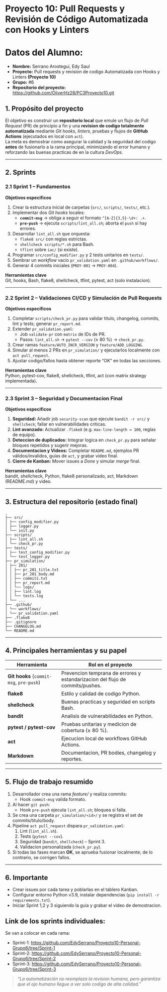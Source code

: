 
# Proyecto 10: Pull Requests y Revisión de Código Automatizada con Hooks y Linters

 # Datos del Alumno:
* **Nombre:** Serrano Arostegui, Edy Saul
* **Proyecto:**  Pull requests y revision de codigo Automatizada con Hooks y Linters **(Proyecto 10)**
* **Grupo:** #6
* **Repositorio del proyecto:** https://github.com/OliverHz28/PC3Proyecto10.git

## 1. Propósito del proyecto
El objetivo es construir un **repositorio local** que emule un flujo de _Pull Request_ (PR) de principio a fin y una **revision de codigo totalmente automatizada** mediante _Git hooks_, _linters_, pruebas y flujos de **GitHub Actions** (ejecutados en local con `act`).  
La meta es demostrar como asegurar la calidad y la seguridad del codigo **antes** de fusionarlo a la rama principal, minimizando el error humano y reforzando las buenas practicas de en la cultura _DevOps_.

---

## 2. Sprints

### 2.1 Sprint 1 – Fundamentos 
**Objetivos especificos**
1. Crear la estructura inicial de carpetas (`src/`, `scripts/`, `tests/`, etc.).
2. Implementar dos _Git hooks_ locales:
   * **`commit-msg`** → obliga a seguir el formato `^[A-Z]{3,5}-\d+: .+`.
   * **`pre-push`** → ejecuta `scripts/lint_all.sh`; aborta el `push` si hay errores.
3. Desarrollar `lint_all.sh` que orquesta:
   * `flake8 src/` con reglas estrictas.
   * `shellcheck scripts/*.sh` para Bash.
   * `tflint` sobre `iac/` (si existe).
4. Programar `src/config_modifier.py` y 2 tests unitarios en `tests/`.
5. Sembrar un _workflow_ vacio `pr_validation.yaml` en `.github/workflows/`.
6. Generar 4 commits iniciales (`PROY‑001` → `PROY‑004`).

**Herramientas clave**  
Git, hooks, Bash, flake8, shellcheck, tflint, pytest, act (solo instalacion).

---

### 2.2 Sprint 2 – Validaciones CI/CD y Simulación de Pull Requests
**Objetivos específicos**
1. Completar `scripts/check_pr.py` para validar titulo, changelog, commits, lint y tests; generar `pr_report.md`.
2. Extender `pr_validation.yaml`:
   * Job `validate-pr` con `matrix` de IDs de PR.
   * Pasos: `lint_all.sh` → `pytest --cov` (≥ 80 %) → `check_pr.py`.
3. Crear ramas `feature/AUTO_INCR_VERSION` y `feature/ADD_LOGGING`.
4. Simular al menos 2 PRs en `pr_simulation/` y ejecutarlos localmente con `act pull_request`.
5. Ajustar codigo/fallos hasta obtener reporte “OK” en todas las secciones.

**Herramientas clave**  
Python, pytest-cov, flake8, shellcheck, tflint, act (con matrix strategy implementada).

---

### 2.3 Sprint 3 – Seguridad y Documentacion Final
**Objetivos especificos**
1. **Seguridad:** Añadir job `security-scan` que ejecute `bandit -r src/` y `shellcheck`; fallar en vulnerabilidades criticas.
2. **Lint avanzado:** Actualizar `.flake8` (e.g. `max-line-length = 100`, reglas de equipo).
3. **Deteccion de duplicados:** Integrar logica en `check_pr.py` para señalar bloques repetidos y sugerir mejoras.
4. **Documentacion y Videos:** Completar `README.md`, ejemplos PR válidos/invalidos, guías de `act`, y grabar video final.
5. **Cierre de Kanban:** Mover issues a _Done_ y simular _merge_ final.

**Herramientas clave**  
bandit, shellcheck, Python, flake8 personalizado, act, Markdown (README.md) y video.

---

## 3. Estructura del repositorio (estado final)

```
.
├── src/
│ ├── config_modifier.py
│ ├── logger.py
│ └── init.py
├── scripts/
│ ├── lint_all.sh
│ └── check_pr.py
├── tests/
│ ├── test_config_modifier.py
│ └── test_logger.py
├── pr_simulation/
│ ├── 201/
│ │ ├── pr_201_title.txt
│ │ ├── pr_201_body.md
│ │ ├── commits.txt
│ │ ├── pr_report.md
│ │ └── logs/
│ │ ├── lint.log
│ │ └── tests.log
│ └── ...
├── .github/
│ └── workflows/
│ └── pr_validation.yaml
├── .flake8
├── .gitignore
├── CHANGELOG.md
└── README.md

```

---

## 4. Principales herramientas y su papel
| Herramienta | Rol en el proyecto |
|------------|---------------------|
| **Git hooks** (`commit-msg`, `pre-push`) | Prevencion temprana de errores y estandarizacion del flujo de commits/pushes. |
| **flake8** | Estilo y calidad de codigo Python. |
| **shellcheck** | Buenas practicas y seguridad en scripts Bash. |
| **bandit** | Analisis de vulnerabilidades en Python. |
| **pytest / pytest-cov** | Pruebas unitarias y medicion de cobertura (≥ 80 %). |
| **act** | Ejecucion local de workflows GitHub Actions. |
| **Markdown** | Documentacion, PR bodies, changelog y reportes. |

---

## 5. Flujo de trabajo resumido
1. Desarrollador crea una rama *feature/* y realiza commits:
   * Hook `commit-msg` valida formato.
2. Al hacer `git push`:
   * Hook `pre-push` ejecuta `lint_all.sh`; bloquea si falla.
3. Se crea una carpeta `pr_simulation/<id>/` y se registra el set de commits/titulo/body.
4. Pipeline `act pull_request` dispara `pr_validation.yaml`:
   1. Lint (`lint_all.sh`).
   2. Tests (`pytest --cov`).
   3. Seguridad (`bandit`, `shellcheck`) – Sprint 3.
   4. Validacion personalizada (`check_pr.py`).
5. Si todas las fases marcan **OK**, se aprueba fusionar localmente; de lo contrario, se corrigen fallos.

---

## 6. Importante
* Crear issues por cada tarea y poblarlas en el tablero Kanban.
* Configurar entorno Python v3.9, instalar dependencias (`pip install -r requirements.txt`).
* Iniciar Sprint 1,2 y 3 siguiendo la guia y grabar el video de demostracion.


## Link de los sprints individuales:
Se van a colocar en cada rama:
* Sprint-1: https://github.com/EdySerrano/Proyecto10-Personal-Grupo6/tree/Sprint-1
* Sprint-2: https://github.com/EdySerrano/Proyecto10-Personal-Grupo6/tree/Sprint-2
* Sprint-3: https://github.com/EdySerrano/Proyecto10-Personal-Grupo6/tree/Sprint-3

> _“La automatización no reemplaza la revision humana, pero garantiza que el ojo humano llegue a ver solo codigo de alta calidad.”_
